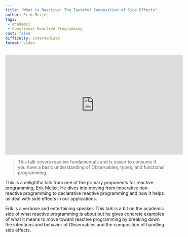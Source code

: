 ```yaml
---
title: "What is Reactive: The Tasteful Composition of Side Effects"
author: Erik Meijer
tags:
 - Academic
 - Functional Reactive Programming
cost: false
difficulty: intermediate
format: video
---
```

<iframe width="560" height="315" src="https://www.youtube.com/embed/sTSQlYX5DU0" frameborder="0" allow="accelerometer; autoplay; encrypted-media; gyroscope; picture-in-picture" allowfullscreen></iframe>

> This talk covers reactive fundamentals and is easier to consume if you have a basic understanding of Observables, types, and functional programming.

This is a delightful talk from one of the primary proponents for reactive programming, [Erik Meijer](https://twitter.com/headinthebox). He dives into moving from imperative non-reactive programming to declarative reactive programming and how it helps us deal with side effects in our applications.

Erik is a verbose and entertaining speaker. This talk is a bit on the academic side of what reactive programming is about but he gives concrete examples of what it means to move toward reactive programming by breaking down the intentions and behavior of Observables and the composition of handling side effects.